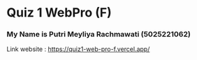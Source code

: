 # Quiz 1 WebPro (F)
### My Name is Putri Meyliya Rachmawati (5025221062)
Link website : https://quiz1-web-pro-f.vercel.app/

